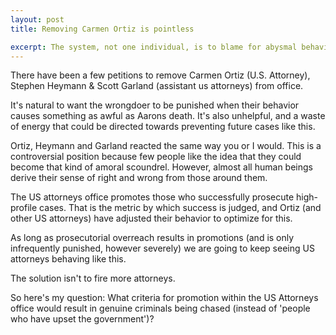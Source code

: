 ```yaml
---
layout: post
title: Removing Carmen Ortiz is pointless

excerpt: The system, not one individual, is to blame for abysmal behavior.
---
```


There have been a few petitions to remove Carmen Ortiz (U.S. Attorney), Stephen Heymann & Scott Garland (assistant us attorneys) from office.

It's natural to want the wrongdoer to be punished when their behavior causes something as awful as Aarons death.
It's also unhelpful, and a waste of energy that could be directed towards preventing future cases like this.

Ortiz, Heymann and Garland reacted the same way you or I would.
This is a controversial position because few people like the idea that they could become that kind of amoral scoundrel.
However, almost all human beings derive their sense of right and wrong from those around them.

The US attorneys office promotes those who successfully prosecute high-profile cases. 
That is the metric by which success is judged, and Ortiz (and other US attorneys) have adjusted their behavior to optimize for this.

As long as prosecutorial overreach results in promotions (and is only infrequently punished, however severely) we are going to keep seeing US attorneys behaving like this.

The solution isn't to fire more attorneys. 

So here's my question: 
What criteria for promotion within the US Attorneys office would result in genuine criminals being chased (instead of 'people who have upset the government')?
